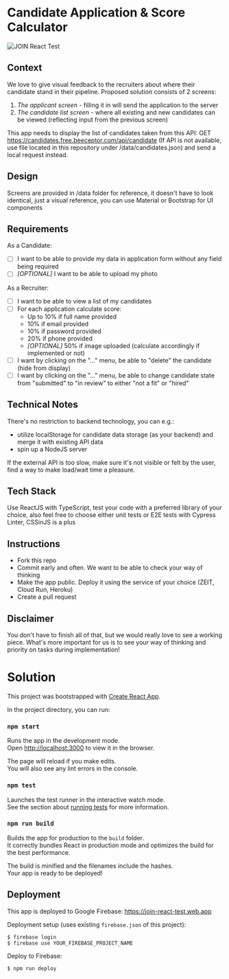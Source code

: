 # Candidate Application & Score Calculator
![JOIN React Test](https://i.imgur.com/msT4Blg.png)

## Context

We love to give visual feedback to the recruiters about where their candidate stand in their pipeline.
Proposed solution consists of 2 screens:
1. *The applicant screen* - filling it in will send the application to the server
1. *The candidate list screen* - where all existing and new candidates can be viewed (reflecting input from the previous screen)

This app needs to display the list of candidates taken from this API: GET https://candidates.free.beeceptor.com/api/candidate
(If API is not available, use file located in this repository under /data/candidates.json) and send a local request instead.

## Design
Screens are provided in /data folder for reference, it doesn't have to look identical, just a visual reference, you can use Material or Bootstrap for UI components

## Requirements
As a Candidate:
- [ ] I want to be able to provide my data in application form without any field being required
- [ ] *[OPTIONAL]* I want to be able to upload my photo

As a Recruiter:
- [ ] I want to be able to view a list of my candidates
- [ ] For each application calculate score:
  - Up to 10% if full name provided
  - 10% if email provided
  - 10% if password provided
  - 20% if phone provided
  - *[OPTIONAL]* 50% if image uploaded (calculate accordingly if implemented or not)
- [ ] I want by clicking on the "..." menu, be able to "delete" the candidate (hide from display)
- [ ] I want by clicking on the "..." menu, be able to change candidate state from "submitted" to "in review" to either "not a fit" or "hired"
  
## Technical Notes
There's no restriction to backend technology, you can e.g.:
- utilize localStorage for candidate data storage (as your backend) and merge it with existing API data
- spin up a NodeJS server

If the external API is too slow, make sure it's not visible or felt by the user, find a way to make load/wait time a pleasure.

## Tech Stack
Use ReactJS with TypeScript, test your code with a preferred library of your choice, also feel free to choose either unit tests or E2E tests with Cypress
Linter, CSSinJS is a plus

## Instructions

- Fork this repo
- Commit early and often. We want to be able to check your way of thinking
- Make the app public. Deploy it using the service of your choice (ZEIT, Cloud Run, Heroku)
- Create a pull request

## Disclaimer
You don't have to finish all of that, but we would really love to see a working piece.
What's more important for us is to see your way of thinking and priority on tasks during implementation!

# Solution

This project was bootstrapped with [Create React App](https://github.com/facebook/create-react-app).

In the project directory, you can run:

### `npm start`

Runs the app in the development mode.<br />
Open [http://localhost:3000](http://localhost:3000) to view it in the browser.

The page will reload if you make edits.<br />
You will also see any lint errors in the console.

### `npm test`

Launches the test runner in the interactive watch mode.<br />
See the section about [running tests](https://facebook.github.io/create-react-app/docs/running-tests) for more information.

### `npm run build`

Builds the app for production to the `build` folder.<br />
It correctly bundles React in production mode and optimizes the build for the best performance.

The build is minified and the filenames include the hashes.<br />
Your app is ready to be deployed!

## Deployment

This app is deployed to Google Firebase: https://join-react-test.web.app

Deployment setup (uses existing `firebase.json` of this project):
```
$ firebase login
$ firebase use YOUR_FIREBASE_PROJECT_NAME
```

Deploy to Firebase:
```
$ npm run deploy
```
